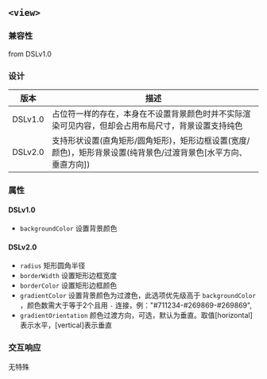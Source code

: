 ## `<view>`

### 兼容性
from DSLv1.0

### 设计
版本 | 描述
---|---
DSLv1.0 | 占位符一样的存在，本身在不设置背景颜色时并不实际渲染可见内容，但却会占用布局尺寸，背景设置支持纯色
DSLv2.0 | 支持形状设置(直角矩形/圆角矩形)，矩形边框设置(宽度/颜色)，矩形背景设置(纯背景色/过渡背景色[水平方向、垂直方向])

### 属性

#### DSLv1.0
- `backgroundColor` 设置背景颜色

#### DSLv2.0
- `radius` 矩形圆角半径
- `borderWidth` 设置矩形边框宽度
- `borderColor` 设置矩形边框颜色
- `gradientColor` 设置背景颜色为过渡色，此选项优先级高于 `backgroundColor` ，颜色数需大于等于2个且用 `-` 连接，例："#711234-#269869-#269869",
- `gradientOrientation` 颜色过渡方向，可选，默认为垂直。取值[horizontal]表示水平，[vertical]表示垂直

### 交互响应

无特殊
